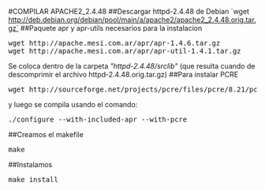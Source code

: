 #COMPILAR APACHE2_2.4.48
##Descargar httpd-2.4.48 de Debian
`wget http://deb.debian.org/debian/pool/main/a/apache2/apache2_2.4.48.orig.tar.gz´
##Paquete apr y apr-utils necesarios para la instalacion
<pre>
wget http://apache.mesi.com.ar/apr/apr-1.4.6.tar.gz 
wget http://apache.mesi.com.ar/apr/apr-util-1.4.1.tar.gz 
</pre>
Se coloca dentro de la carpeta *"httpd-2.4.48/srclib"* (que resulta cuando de descomprimir el archivo httpd-2.4.48.orig.tar.gz)
##Para instalar PCRE
<pre>
wget http://sourceforge.net/projects/pcre/files/pcre/8.21/pcre-8.21.tar.gz
</pre>
y luego se compila usando el comando:
<pre>
./configure --with-included-apr --with-pcre
</pre>
##Creamos el makefile
<pre>
make
</pre>
##Instalamos
<pre>
make install
</pre>
